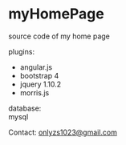 # myHomePage
source code of my home page  

plugins:  
* angular.js
* bootstrap 4
* jquery 1.10.2
* morris.js

database:  
mysql  

Contact: onlyzs1023@gmail.com

